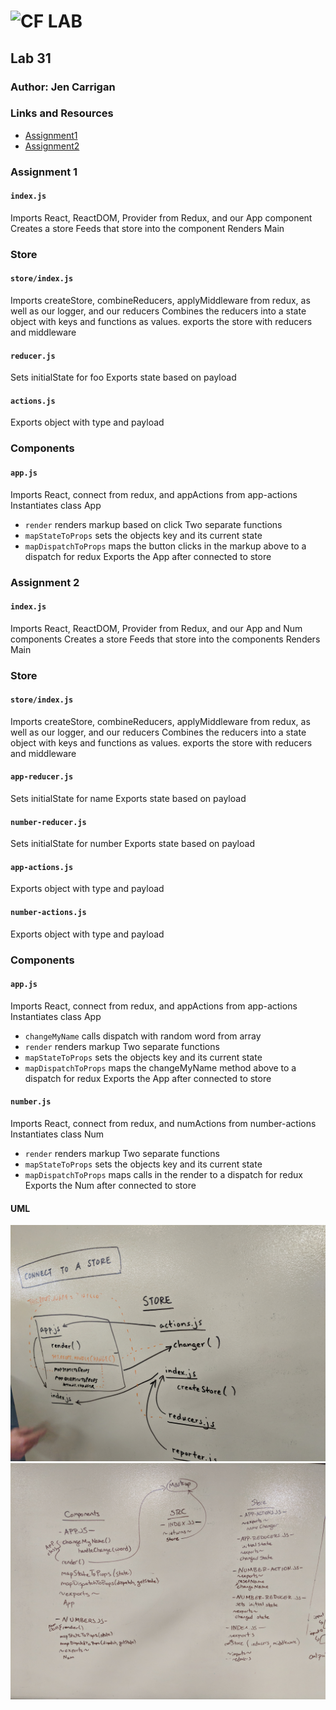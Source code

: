 ![CF](http://i.imgur.com/7v5ASc8.png) LAB
=================================================

## Lab 31

### Author: Jen Carrigan

### Links and Resources
* [Assignment1](https://codesandbox.io/s/5y2zllkp0x)
* [Assignment2](https://codesandbox.io/s/rlqxw05pxq)

### Assignment 1
#### `index.js`
Imports React, ReactDOM, Provider from Redux, and our App component
Creates a store
Feeds that store into the component
Renders Main

### Store
#### `store/index.js`
Imports createStore, combineReducers, applyMiddleware from redux, as well as our logger, and our reducers
Combines the reducers into a state object with keys and functions as values.
exports the store with reducers and middleware

#### `reducer.js`
Sets initialState for foo
Exports state based on payload

#### `actions.js`
Exports object with type and payload

### Components
#### `app.js`
Imports React, connect from redux, and appActions from app-actions
Instantiates class App
* `render` renders markup based on click
Two separate functions
* `mapStateToProps` sets the objects key and its current state
* `mapDispatchToProps` maps the button clicks in the markup above to a dispatch for redux
Exports the App after connected to store

### Assignment 2
#### `index.js`
Imports React, ReactDOM, Provider from Redux, and our App and Num components
Creates a store
Feeds that store into the components
Renders Main

### Store
#### `store/index.js`
Imports createStore, combineReducers, applyMiddleware from redux, as well as our logger, and our reducers
Combines the reducers into a state object with keys and functions as values.
exports the store with reducers and middleware

#### `app-reducer.js`
Sets initialState for name
Exports state based on payload

#### `number-reducer.js`
Sets initialState for number
Exports state based on payload

#### `app-actions.js`
Exports object with type and payload

#### `number-actions.js`
Exports object with type and payload

### Components
#### `app.js`
Imports React, connect from redux, and appActions from app-actions
Instantiates class App
* `changeMyName` calls dispatch with random word from array
* `render` renders markup
Two separate functions
* `mapStateToProps` sets the objects key and its current state
* `mapDispatchToProps` maps the changeMyName method above to a dispatch for redux
Exports the App after connected to store

#### `number.js`
Imports React, connect from redux, and numActions from number-actions
Instantiates class Num
* `render` renders markup
Two separate functions
* `mapStateToProps` sets the objects key and its current state
* `mapDispatchToProps` maps calls in the render to a dispatch for redux
Exports the Num after connected to store

#### UML
![Assignment1](https://raw.githubusercontent.com/JenCarrigan/data-structures-and-algorithms/master/%3Aassets/Assignment1.jpg)
![Assignment2](https://raw.githubusercontent.com/JenCarrigan/data-structures-and-algorithms/master/%3Aassets/Assignment2.jpg)
